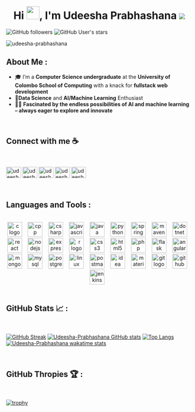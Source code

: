 <h1 align="center">Hi <img src="https://media.giphy.com/media/hvRJCLFzcasrR4ia7z/giphy.gif" width="35">, I'm Udeesha Prabhashana
<img src="https://user-images.githubusercontent.com/73097560/115834477-dbab4500-a447-11eb-908a-139a6edaec5c.gif"></h1>

![GitHub followers](https://img.shields.io/github/followers/Udeesha-Prabhashana?style=social) ![GitHub User's stars](https://img.shields.io/github/stars/Udeesha-Prabhashana?style=social) 
<p align="left"> <img src="https://komarev.com/ghpvc/?username=udeesha-prabhashana&label=Profile%20views&color=0e75b6&style=flat" alt="udeesha-prabhashana" /> </p>

## About Me :
- 🎓  I’m a **Computer Science undergraduate** at the **University of Colombo School of Computing** with a 
     knack for **fullstack web development**
- 🤖**Data Science** and **AI/Machine Learning** Enthusiast
- 👨‍💻 **Fascinated by the endless possibilities of AI and machine learning – always eager to explore and innovate**
   
<br>

## Connect with me ☕ 

<br>
<p align="left">
<a href="https://linkedin.com/in/udeesha-prabhashana-jayaweera-375611258/" target="blank"><img align="center" src="https://raw.githubusercontent.com/rahuldkjain/github-profile-readme-generator/master/src/images/icons/Social/linked-in-alt.svg" alt="udeesha-prabhashana-jayaweera-375611258/" height="30" width="40" /></a>
<a href="https://kaggle.com/udeeshaprabhashana" target="blank"><img align="center" src="https://raw.githubusercontent.com/rahuldkjain/github-profile-readme-generator/master/src/images/icons/Social/kaggle.svg" alt="udeeshaprabhashana" height="30" width="40" /></a>
<a href="https://www.hackerrank.com/udeeshaprabhash1" target="blank"><img align="center" src="https://raw.githubusercontent.com/rahuldkjain/github-profile-readme-generator/master/src/images/icons/Social/hackerrank.svg" alt="udeeshaprabhash1" height="30" width="40" /></a>
<a href="https://fb.com/udeesha.prabahashana?mibextid=2jq9oc" target="blank"><img align="center" src="https://raw.githubusercontent.com/rahuldkjain/github-profile-readme-generator/master/src/images/icons/Social/facebook.svg" alt="udeesha.prabahashana?mibextid=2jq9oc" height="30" width="40" /></a>
<a href="https://instagram.com/udeesha_prabhashana" target="blank"><img align="center" src="https://raw.githubusercontent.com/rahuldkjain/github-profile-readme-generator/master/src/images/icons/Social/instagram.svg" alt="udeesha_prabhashana" height="30" width="40" /></a>
</p>

<br>

## Languages and Tools :

<br>

<div align="center">
  <img src="https://skillicons.dev/icons?i=c" height="40" alt="c logo"  />
  <img width="8" />
  <img src="https://skillicons.dev/icons?i=cpp" height="40" alt="cpp logo"  />
  <img width="8" />
  <img src="https://skillicons.dev/icons?i=cs" height="40" alt="csharp logo"  />
  <img width="8" />
    <img src="https://skillicons.dev/icons?i=js" height="40" alt="javascript logo"  />
  <img width="8" />
  <img src="https://skillicons.dev/icons?i=java" height="40" alt="java logo"  />
  <img width="8" />
  <img src="https://skillicons.dev/icons?i=py" height="40" alt="python logo"  />
  <img width="8" />
  <img src="https://skillicons.dev/icons?i=spring" height="40" alt="spring logo"  />
  <img width="8" />
    <img src="https://skillicons.dev/icons?i=maven" height="40" alt="maven logo"  />
  <img width="8" />
  <img src="https://skillicons.dev/icons?i=dotnet" height="40" alt="dotnet logo"  />
  <img width="8" />
  <img src="https://skillicons.dev/icons?i=react" height="40" alt="react logo"  />
  <img width="8" />
  <img src="https://skillicons.dev/icons?i=nodejs" height="40" alt="nodejs logo"  />
  <img width="8" />
  <img src="https://skillicons.dev/icons?i=express" height="40" alt="express logo"  />
  <img width="8" />
  <img src="https://skillicons.dev/icons?i=r" height="40" alt="r logo"  />
  <img width="8" />
  <img src="https://skillicons.dev/icons?i=css" height="40" alt="css3 logo"  />
  <img width="8" />
  <img src="https://skillicons.dev/icons?i=html" height="40" alt="html5 logo"  />
  <img width="8" />
  <img src="https://skillicons.dev/icons?i=php" height="40" alt="php logo"  />
  <img width="8" />
    <img src="https://skillicons.dev/icons?i=flask" height="40" alt="flask logo"  />
  <img width="8" />
    <img src="https://skillicons.dev/icons?i=angular" height="40" alt="angular logo"  />
  <img width="8" />
  <img src="https://skillicons.dev/icons?i=mongodb" height="40" alt="mongodb logo"  />
  <img width="8" />
 <img src="https://skillicons.dev/icons?i=mysql" height="40" alt="mysql logo"  />
  <img width="8" />
 <img src="https://skillicons.dev/icons?i=postgres" height="40" alt="postgres logo"  />
  <img width="8" />
  <img src="https://skillicons.dev/icons?i=linux" height="40" alt="linux logo"  />
  <img width="8" />
  <img src="https://skillicons.dev/icons?i=postman" height="40" alt="postman logo"  />
  <img width="8" />
  <img src="https://skillicons.dev/icons?i=idea" height="40" alt="idea logo"  />
  <img width="8" />
  <img src="https://skillicons.dev/icons?i=materialui" height="40" alt="materialui logo"  />
  <img width="8" />
  <img src="https://skillicons.dev/icons?i=git" height="40" alt="git logo"  />
  <img width="8" />
  <img src="https://skillicons.dev/icons?i=github" height="40" alt="github logo"  />
    <img width="8" />
  <img src="https://skillicons.dev/icons?i=jenkins" height="40" alt="jenkins logo"  />
  <img width="8" />
</div>
<br>

## GitHub Stats 📈 :

<br>

[![GitHub Streak](https://github-readme-streak-stats.herokuapp.com/?user=Udeesha-Prabhashana&theme=algolia&date_format=M%20j%5B%2C%20Y%5D)](https://git.io/streak-stats) [![Udeesha-Prabhashana GitHub stats](https://github-readme-stats.vercel.app/api?username=Udeesha-Prabhashana&theme=algolia)](https://github.com/Udeesha-Prabhashana/github-readme-stats) [![Top Langs](https://github-readme-stats.vercel.app/api/top-langs?username=Udeesha-Prabhashana&theme=algolia)](https://github.com/Udeesha-Prabhashana/github-readme-stats) [![Udeesha-Prabhashana wakatime stats](https://github-readme-stats.vercel.app/api/wakatime?username=WinterWolf97&theme=algolia)](https://github.com/WinterWolf97/github-readme-stats)

<br>

## GitHub Thropies 🏆 :

<br>

[![trophy](https://github-profile-trophy.vercel.app/?username=Udeesha-Prabhashana)](https://github.com/Udeesha-Prabhashana/github-profile-trophy)

<br>
